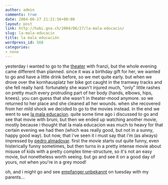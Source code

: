 ```yaml
---
author: admin
comments: true
date: 2004-06-27 21:21:56+00:00
layout: post
link: http://habi.gna.ch/2004/06/27/la-mala-educacin/
slug: la-mala-educacin
title: la mala educación
wordpress_id: 568
categories:
- none
---
```


yesterday i wanted to go to the [theater](http://www.dastheater-effingerstr.ch/aktuell.shtml) with franzi, but the whole evening came different than planned. since it was a birthday gift for her, we wanted to go and have a little drink before, so we met quite early. but when we drove over the kornhausplatz her bike got caught in the tramway tracks and she fell really hard. fortunately she wasn't injured much, "only" little rashes on pretty much every protruding part of her body (hands, elbows, hips, knees). 
you can guess that she wasn't in theater-mood anymore. so we returned to her place and she cleaned all her wounds. when she recovered from her mild shock we decided to go to the movies instead.
in the end we went to see [la mala educacion](http://imdb.com/title/tt0275491/). quite some time ago i discussed to go and see that movie with bruni, but then we ended up watching another movie, mostly because i thought that la mala educacion was much to heavy for that certain evening we had then (which was really good, but not in a sunny, happy good way).
but now, that i've seen it i must say that i'm (as always) impressed by [pedro almadovar](http://imdb.com/name/nm0000264/). first the movie starts out quite funny, even histerically funny sometimes, but then turns in a pretty intense movie about misuse of kids with a pretty complex time-structure, so it's not an easy movie, but nonetheless worth seeing. but go and see it on a good day of yours, not when you're in a grey mood!

oh, and i might go and see [empfanger unbekannt](http://www.dastheater-effingerstr.ch/aktuell_dasstuck.shtml) on tuesday with my parents...
